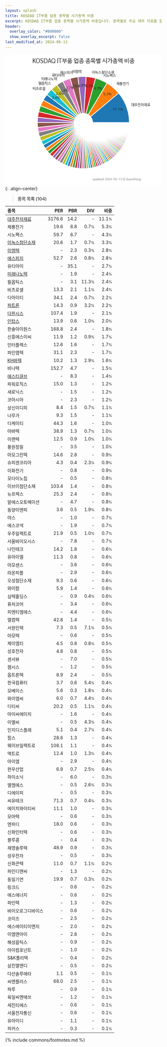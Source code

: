 ```yaml
---
layout: splash
title: KOSDAQ IT부품 업종 종목별 시가총액 비중
excerpt: KOSDAQ IT부품 업종 종목별 시가총액 비중입니다. 종목별로 주요 재무 지표를 함께 표시합니다.
header:
  overlay_color: "#800000"
  show_overlay_excerpt: false
last_modified_at: 2024-06-13
---
```



![KOSDAQ IT부품 업종 종목별 시가총액 비중](/stats/sector/images/kosdaq_업종_IT부품_종목.png){: .align-center}


> **종목 목록 (104)**<a id="list"></a>

| **종목** | **PER** | **PBR** | **DIV** | **비중** |
| :------- | ------: | ------: | ------: | -------: |
| [대주전자재료](/078600/) | 3176.6 | 14.2 | - | 11.1<small>%</small> |
| 제룡전기 | 19.6 | 8.8 | 0.7<small>%</small> | 5.3<small>%</small> |
| 시노펙스 | 59.7 | 6.7 | - | 4.3<small>%</small> |
| [이녹스첨단소재](/272290/) | 20.6 | 1.7 | 0.7<small>%</small> | 3.3<small>%</small> |
| [이엠텍](/091120/) | - | 2.3 | 0.3<small>%</small> | 2.8<small>%</small> |
| [에스피지](/058610/) | 52.7 | 2.6 | 0.8<small>%</small> | 2.8<small>%</small> |
| 유티아이 | - | 35.1 | - | 2.7<small>%</small> |
| [미래나노텍](/095500/) | - | 1.9 | - | 2.4<small>%</small> |
| 필옵틱스 | - | 3.1 | 11.3<small>%</small> | 2.4<small>%</small> |
| 비츠로셀 | 13.3 | 2.1 | 1.1<small>%</small> | 2.4<small>%</small> |
| 디아이티 | 34.1 | 2.4 | 0.7<small>%</small> | 2.2<small>%</small> |
| [파트론](/091700/) | 14.3 | 0.9 | 3.2<small>%</small> | 2.2<small>%</small> |
| [다원시스](/068240/) | 107.4 | 1.9 | - | 2.1<small>%</small> |
| [인탑스](/049070/) | 13.9 | 0.6 | 1.0<small>%</small> | 2.0<small>%</small> |
| 한솔아이원스 | 168.8 | 2.4 | - | 1.8<small>%</small> |
| 신흥에스이씨 | 11.9 | 1.2 | 0.9<small>%</small> | 1.7<small>%</small> |
| 인터플렉스 | 12.6 | 1.6 | - | 1.7<small>%</small> |
| 파인엠텍 | 31.1 | 2.3 | - | 1.7<small>%</small> |
| [KH바텍](/060720/) | 10.2 | 1.3 | 2.9<small>%</small> | 1.6<small>%</small> |
| 비나텍 | 152.7 | 4.7 | - | 1.5<small>%</small> |
| [에스티큐브](/052020/) | - | 8.3 | - | 1.4<small>%</small> |
| 파워로직스 | 15.0 | 1.3 | - | 1.2<small>%</small> |
| 새로닉스 | - | 1.5 | - | 1.2<small>%</small> |
| 코아시아 | - | 2.3 | - | 1.2<small>%</small> |
| 상신이디피 | 8.4 | 1.5 | 0.7<small>%</small> | 1.1<small>%</small> |
| 나무가 | 9.3 | 1.5 | - | 1.1<small>%</small> |
| 디케이티 | 44.3 | 1.6 | - | 1.0<small>%</small> |
| 아바텍 | 38.9 | 1.3 | 0.7<small>%</small> | 1.0<small>%</small> |
| 이랜텍 | 12.5 | 0.9 | 1.0<small>%</small> | 1.0<small>%</small> |
| 풍원정밀 | - | 3.5 | - | 1.0<small>%</small> |
| 아모그린텍 | 14.6 | 2.8 | - | 0.9<small>%</small> |
| 슈피겐코리아 | 4.3 | 0.4 | 2.3<small>%</small> | 0.9<small>%</small> |
| 이화전기 | - | 0.8 | - | 0.9<small>%</small> |
| 모다이노칩 | - | 0.5 | - | 0.8<small>%</small> |
| 이브이첨단소재 | 103.4 | 1.4 | - | 0.8<small>%</small> |
| 뉴프렉스 | 25.3 | 2.4 | - | 0.8<small>%</small> |
| 알에스오토메이션 | - | 4.7 | - | 0.8<small>%</small> |
| 동양이엔피 | 3.6 | 0.5 | 1.9<small>%</small> | 0.8<small>%</small> |
| 야스 | - | 1.0 | - | 0.7<small>%</small> |
| 에스코넥 | - | 1.9 | - | 0.7<small>%</small> |
| 우주일렉트로 | 21.9 | 0.5 | 1.0<small>%</small> | 0.7<small>%</small> |
| 서울바이오시스 | - | 7.8 | - | 0.7<small>%</small> |
| 나인테크 | 14.2 | 1.8 | - | 0.6<small>%</small> |
| 유아이엘 | 11.3 | 0.8 | - | 0.6<small>%</small> |
| 아모센스 | - | 3.6 | - | 0.6<small>%</small> |
| 라온피플 | - | 2.9 | - | 0.6<small>%</small> |
| 오성첨단소재 | 9.3 | 0.6 | - | 0.6<small>%</small> |
| 와이팜 | 5.9 | 1.4 | - | 0.6<small>%</small> |
| 심텍홀딩스 | - | 0.9 | 0.4<small>%</small> | 0.6<small>%</small> |
| 퓨처코어 | - | 3.4 | - | 0.6<small>%</small> |
| 피엔티엠에스 | - | 4.4 | - | 0.6<small>%</small> |
| 엘컴텍 | 42.8 | 1.4 | - | 0.5<small>%</small> |
| 서원인텍 | 7.3 | 0.5 | 7.1<small>%</small> | 0.5<small>%</small> |
| 아모텍 | - | 0.6 | - | 0.5<small>%</small> |
| 제이엠티 | 4.5 | 0.8 | 0.8<small>%</small> | 0.5<small>%</small> |
| 성호전자 | 4.8 | 0.8 | - | 0.5<small>%</small> |
| 센서뷰 | - | 7.0 | - | 0.5<small>%</small> |
| 캠시스 | - | 1.2 | - | 0.5<small>%</small> |
| 옵트론텍 | 8.9 | 2.4 | - | 0.5<small>%</small> |
| 한국컴퓨터 | 3.7 | 0.6 | 5.4<small>%</small> | 0.4<small>%</small> |
| 모베이스 | 5.6 | 0.3 | 1.8<small>%</small> | 0.4<small>%</small> |
| 와이엠씨 | 6.0 | 0.7 | 4.4<small>%</small> | 0.4<small>%</small> |
| 디티씨 | 20.2 | 0.5 | 1.1<small>%</small> | 0.4<small>%</small> |
| 아이씨에이치 | - | 1.6 | - | 0.4<small>%</small> |
| 이엘씨 | - | 0.5 | 4.3<small>%</small> | 0.4<small>%</small> |
| 인지디스플레 | 5.1 | 0.4 | 2.7<small>%</small> | 0.4<small>%</small> |
| 핌스 | 28.6 | 1.3 | - | 0.4<small>%</small> |
| 웨이브일렉트로 | 108.1 | 1.1 | - | 0.4<small>%</small> |
| 액트로 | 12.4 | 1.0 | 1.3<small>%</small> | 0.4<small>%</small> |
| 아이엠 | - | 2.9 | - | 0.4<small>%</small> |
| 현우산업 | 6.9 | 0.7 | 2.5<small>%</small> | 0.4<small>%</small> |
| 하이소닉 | - | 6.0 | - | 0.3<small>%</small> |
| 엘엠에스 | - | 0.5 | 2.6<small>%</small> | 0.3<small>%</small> |
| 디에이피 | - | 0.5 | - | 0.3<small>%</small> |
| 씨유테크 | 71.3 | 0.7 | 0.4<small>%</small> | 0.3<small>%</small> |
| 에이치와이티씨 | 11.1 | 1.0 | - | 0.3<small>%</small> |
| 모아텍 | - | 0.6 | - | 0.3<small>%</small> |
| 엔피디 | 18.0 | 0.6 | - | 0.3<small>%</small> |
| 신화인터텍 | - | 0.6 | - | 0.3<small>%</small> |
| 블루콤 | - | 0.4 | - | 0.3<small>%</small> |
| 재영솔루텍 | 48.9 | 0.9 | - | 0.3<small>%</small> |
| 성우전자 | - | 0.5 | - | 0.3<small>%</small> |
| 신화콘텍 | 11.0 | 0.7 | 1.1<small>%</small> | 0.2<small>%</small> |
| 파인디앤씨 | - | 1.3 | - | 0.2<small>%</small> |
| 동일기연 | 19.9 | 0.7 | 0.3<small>%</small> | 0.2<small>%</small> |
| 링크드 | - | 0.6 | - | 0.2<small>%</small> |
| 에스에너지 | - | 0.6 | - | 0.2<small>%</small> |
| 파인텍 | - | 1.3 | - | 0.2<small>%</small> |
| 바이오로그디바이스 | - | 0.6 | - | 0.2<small>%</small> |
| 코이즈 | - | 2.5 | - | 0.2<small>%</small> |
| 에스에이티이엔지 | - | 2.0 | - | 0.2<small>%</small> |
| 이엠앤아이 | - | 2.8 | - | 0.2<small>%</small> |
| 해성옵틱스 | - | 0.9 | - | 0.2<small>%</small> |
| 아이컴포넌트 | - | 1.0 | - | 0.2<small>%</small> |
| S&K폴리텍 | - | 0.4 | - | 0.2<small>%</small> |
| 삼진엘앤디 | - | 0.5 | - | 0.2<small>%</small> |
| 다산솔루에타 | 1.1 | 0.5 | - | 0.1<small>%</small> |
| 씨엔플러스 | 68.0 | 2.5 | - | 0.1<small>%</small> |
| 파루 | - | 0.9 | - | 0.1<small>%</small> |
| 육일씨엔에쓰 | - | 1.2 | - | 0.1<small>%</small> |
| 세진티에스 | - | 0.6 | - | 0.1<small>%</small> |
| 서울전자통신 | - | 0.6 | - | 0.1<small>%</small> |
| 유아이디 | - | 1.1 | - | 0.1<small>%</small> |
| 파커스 | - | 0.3 | - | 0.1<small>%</small> |

{% include commons/footnotes.md %}